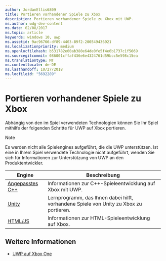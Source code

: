 ```yaml
---
author: JordanEllis6809
title: Portieren vorhandener Spiele zu Xbox
description: Portieren vorhandener Spiele zu Xbox mit UWP.
ms.author: wdg-dev-content
ms.date: 02/08/2017
ms.topic: article
keywords: windows 10, uwp
ms.assetid: 9ac96766-df89-4403-89f2-200549436921
ms.localizationpriority: medium
ms.openlocfilehash: b531782e00ab380e64de0fe5f4e6b1737c1f5669
ms.sourcegitcommit: 086001cffaf436e6e4324761d59bcc5e598c15ea
ms.translationtype: MT
ms.contentlocale: de-DE
ms.lasthandoff: 10/27/2018
ms.locfileid: "5692289"
---
```

# <a name="bringing-existing-games-to-xbox"></a>Portieren vorhandener Spiele zu Xbox


Abhängig von den im Spiel verwendeten Technologien können Sie Ihr Spiel mithilfe der folgenden Schritte für UWP auf Xbox portieren.

> [!NOTE]
> Es werden nicht alle Spielengines aufgeführt, die die UWP unterstützen. Ist eine in Ihrem Spiel verwendete Technologie nicht aufgeführt, wenden Sie sich für Informationen zur Unterstützung von UWP an den Produktentwickler.

| Engine      | Beschreibung |
|------------|-------------|
|[Angepasstes C++](development-lanes-custom-cpp.md)| Informationen zur C++-Spieleentwicklung auf Xbox mit UWP. |
|[Unity](development-lanes-unity.md)| Lernprogramm, das Ihnen dabei hilft, vorhandene Spiele von Unity zu Xbox zu portieren. |
|[HTML/JS](development-lanes-html.md)| Informationen zur HTML-Spieleentwicklung auf Xbox. |

## <a name="see-also"></a>Weitere Informationen

- [UWP auf Xbox One](index.md)
